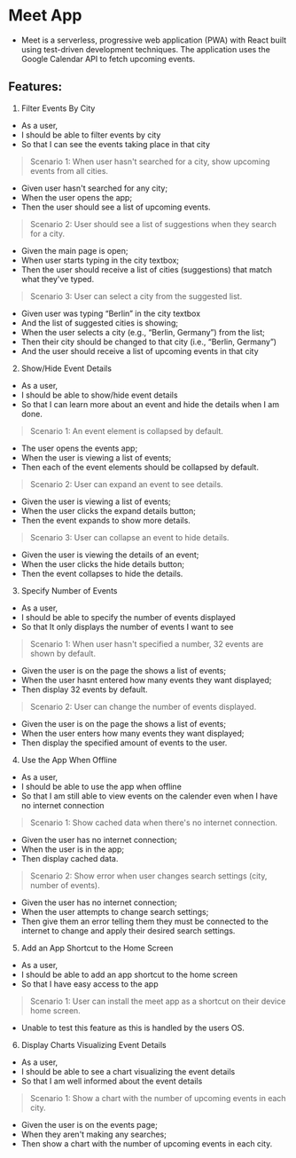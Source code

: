 # Meet App

- Meet is a serverless, progressive web application (PWA) with React built using test-driven development techniques. The application uses the Google Calendar API to fetch upcoming events.

## Features:

1. Filter Events By City

- As a user,
- I should be able to filter events by city
- So that I can see the events taking place in that city

> Scenario 1: When user hasn't searched for a city, show upcoming events from all cities.

- Given user hasn't searched for any city;
- When the user opens the app;
- Then the user should see a list of upcoming events.

> Scenario 2: User should see a list of suggestions when they search for a city.

- Given the main page is open;
- When user starts typing in the city textbox;
- Then the user should receive a list of cities (suggestions) that match what they've typed.

> Scenario 3: User can select a city from the suggested list.

- Given user was typing “Berlin” in the city textbox
- And the list of suggested cities is showing;
- When the user selects a city (e.g., “Berlin, Germany”) from the list;
- Then their city should be changed to that city (i.e., “Berlin, Germany”)
- And the user should receive a list of upcoming events in that city

2. Show/Hide Event Details

- As a user,
- I should be able to show/hide event details
- So that I can learn more about an event and hide the details when I am done.

> Scenario 1: An event element is collapsed by default.

- The user opens the events app;
- When the user is viewing a list of events;
- Then each of the event elements should be collapsed by default.

> Scenario 2: User can expand an event to see details.

- Given the user is viewing a list of events;
- When the user clicks the expand details button;
- Then the event expands to show more details.

> Scenario 3: User can collapse an event to hide details.

- Given the user is viewing the details of an event;
- When the user clicks the hide details button;
- Then the event collapses to hide the details.

3. Specify Number of Events

- As a user,
- I should be able to specify the number of events displayed
- So that It only displays the number of events I want to see

> Scenario 1: When user hasn't specified a number, 32 events are shown by default.

- Given the user is on the page the shows a list of events;
- When the user hasnt entered how many events they want displayed;
- Then display 32 events by default.

> Scenario 2: User can change the number of events displayed.

- Given the user is on the page the shows a list of events;
- When the user enters how many events they want displayed;
- Then display the specified amount of events to the user.

4. Use the App When Offline

- As a user,
- I should be able to use the app when offline
- So that I am still able to view events on the calender even when I have no internet connection

> Scenario 1: Show cached data when there's no internet connection.

- Given the user has no internet connection;
- When the user is in the app;
- Then display cached data.

> Scenario 2: Show error when user changes search settings (city, number of events).

- Given the user has no internet connection;
- When the user attempts to change search settings;
- Then give them an error telling them they must be connected to the internet to change and apply their desired search settings.

5. Add an App Shortcut to the Home Screen

- As a user,
- I should be able to add an app shortcut to the home screen
- So that I have easy access to the app

> Scenario 1: User can install the meet app as a shortcut on their device home screen.

- Unable to test this feature as this is handled by the users OS.

6. Display Charts Visualizing Event Details

- As a user,
- I should be able to see a chart visualizing the event details
- So that I am well informed about the event details

> Scenario 1: Show a chart with the number of upcoming events in each city.

- Given the user is on the events page;
- When they aren't making any searches;
- Then show a chart with the number of upcoming events in each city.
